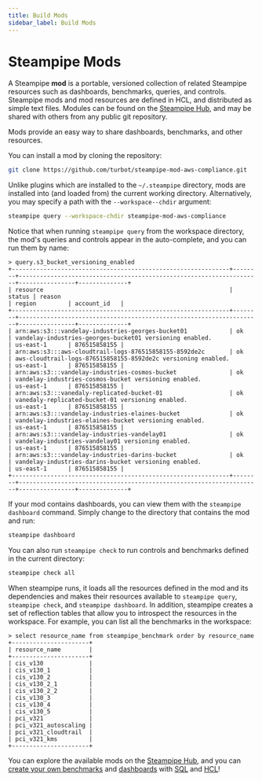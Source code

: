 ```yaml
---
title: Build Mods
sidebar_label: Build Mods
---
```

# Steampipe Mods


A Steampipe **mod** is a portable, versioned collection of related Steampipe resources such as dashboards, benchmarks, queries, and controls. Steampipe mods and mod resources are defined in HCL, and distributed as simple text files.  Modules can be found on the [Steampipe Hub](https://hub.steampipe.io), and may be shared with others from any public git repository. 

Mods provide an easy way to share dashboards, benchmarks, and other resources.

You can install a mod by cloning the repository:
```bash
git clone https://github.com/turbot/steampipe-mod-aws-compliance.git
```

Unlike plugins which are installed to the `~/.steampipe` directory, mods are installed into (and loaded from) the current working directory.  Alternatively, you may specify a path with the `--workspace--chdir` argument:

```bash
steampipe query --workspace-chdir steampipe-mod-aws-compliance
```

Notice that when running `steampipe query` from the workspace directory, the mod's queries and controls appear in the auto-complete, and you can run them by name:

```
> query.s3_bucket_versioning_enabled
+--------------------------------------------------------------+--------+---------------------------------------------------------------------+----------------+--------------+
| resource                                                     | status | reason                                                              | region         | account_id   |
+--------------------------------------------------------------+--------+---------------------------------------------------------------------+----------------+--------------+
| arn:aws:s3:::vandelay-industries-georges-bucket01            | ok     | vandelay-industries-georges-bucket01 versioning enabled.            | us-east-1      | 876515858155 |
| arn:aws:s3:::aws-cloudtrail-logs-876515858155-8592de2c       | ok     | aws-cloudtrail-logs-876515858155-8592de2c versioning enabled.       | us-east-1      | 876515858155 |
| arn:aws:s3:::vandelay-industries-cosmos-bucket               | ok     | vandelay-industries-cosmos-bucket versioning enabled.               | us-east-1      | 876515858155 |
| arn:aws:s3:::vanedaly-replicated-bucket-01                   | ok     | vanedaly-replicated-bucket-01 versioning enabled.                   | us-east-1      | 876515858155 |
| arn:aws:s3:::vandelay-industries-elaines-bucket              | ok     | vandelay-industries-elaines-bucket versioning enabled.              | us-east-1      | 876515858155 |
| arn:aws:s3:::vandelay-industries-vandelay01                  | ok     | vandelay-industries-vandelay01 versioning enabled.                  | us-east-1      | 876515858155 |
| arn:aws:s3:::vandelay-industries-darins-bucket               | ok     | vandelay-industries-darins-bucket versioning enabled.               | us-east-1      | 876515858155 |
+--------------------------------------------------------------+--------+---------------------------------------------------------------------+----------------+--------------+
```


If your mod contains dashboards, you can view them with the `steampipe dashboard` command. Simply change to the directory that contains the mod and run:
```bash
steampipe dashboard
```

You can also run `steampipe check` to run controls and benchmarks defined in the current directory:

```bash
steampipe check all 
```

When steampipe runs, it loads all the resources defined in the mod and its dependencies and makes their resources available to `steampipe query`, `steampipe check`, and `steampipe dashboard`.  In addition, steampipe creates a set of reflection tables that allow you to introspect the resources in the workspace.  For example, you can list all the benchmarks in the workspace:

```
> select resource_name from steampipe_benchmark order by resource_name
+----------------------+
| resource_name        |
+----------------------+
| cis_v130             |
| cis_v130_1           |
| cis_v130_2           |
| cis_v130_2_1         |
| cis_v130_2_2         |
| cis_v130_3           |
| cis_v130_4           |
| cis_v130_5           |
| pci_v321             |
| pci_v321_autoscaling |
| pci_v321_cloudtrail  |
| pci_v321_kms         |
+----------------------+
```


You can explore the available mods on the [Steampipe Hub](https://hub.steampipe.io/mods), and you can [create your own benchmarks](mods/writing-controls) and [dashboards](mods/writing-dashboards) with [SQL](sql/steampipe-sql) and [HCL](reference/mod-resources/overview)! 
